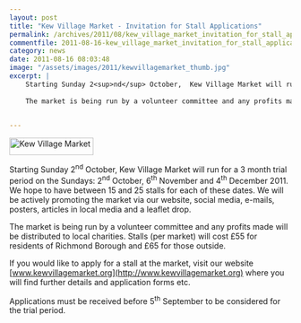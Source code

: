 ```yaml
---
layout: post
title: "Kew Village Market - Invitation for Stall Applications"
permalink: /archives/2011/08/kew_village_market_invitation_for_stall_applicatio.html
commentfile: 2011-08-16-kew_village_market_invitation_for_stall_applicatio
category: news
date: 2011-08-16 08:03:48
image: "/assets/images/2011/kewvillagemarket_thumb.jpg"
excerpt: |
    Starting Sunday 2<sup>nd</sup> October,  Kew Village Market will run for a 3 month trial period on the Sundays: 2<sup>nd</sup> October, 6<sup>th</sup> November and 4<sup>th</sup> December 2011. We hope to have between 15 and 25 stalls for each of these dates. We will be actively promoting the market via our website, social media, e-mails, posters, articles in local media and a leaflet drop.
    
    The market is being run by a volunteer committee and any profits made will be distributed to local charities.  Stalls (per market) will cost &pound;55 for residents of Richmond Borough and &pound;65 for those outside.
    

---
```


<a href="/assets/images/2011/kewvillagemarket.jpg" title="See larger version of - Kew Village Market"><img src="/assets/images/2011/kewvillagemarket_thumb.jpg" width="150" height="31" alt="Kew Village Market" class=" right" /></a>

Starting Sunday 2<sup>nd</sup> October, Kew Village Market will run for a 3 month trial period on the Sundays: 2<sup>nd</sup> October, 6<sup>th</sup> November and 4<sup>th</sup> December 2011. We hope to have between 15 and 25 stalls for each of these dates. We will be actively promoting the market via our website, social media, e-mails, posters, articles in local media and a leaflet drop.

The market is being run by a volunteer committee and any profits made will be distributed to local charities. Stalls (per market) will cost £55 for residents of Richmond Borough and £65 for those outside.

If you would like to apply for a stall at the market, visit our website [www.kewvillagemarket.org](http://www.kewvillagemarket.org) where you will find further details and application forms etc.

Applications must be received before 5<sup>th</sup> September to be considered for the trial period.
